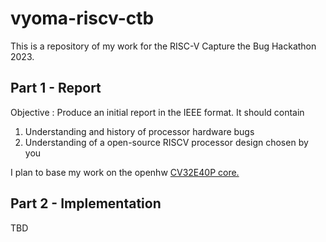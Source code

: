 # vyoma-riscv-ctb
This is a repository of my work for the RISC-V Capture the Bug Hackathon 2023. 

## Part 1 - Report
Objective : Produce an initial report in the IEEE format. It should contain
1. Understanding and history of processor hardware bugs
2. Understanding of a open-source RISCV processor design chosen by you

I plan to base my work on the openhw [CV32E40P core.](https://github.com/openhwgroup/cv32e40p)

## Part 2 - Implementation
TBD

